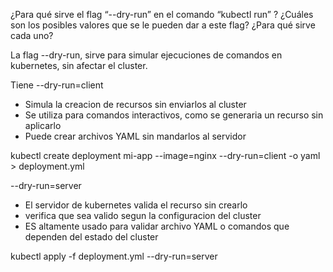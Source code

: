 ¿Para qué sirve el flag “--dry-run” en el comando “kubectl run” ? ¿Cuáles son los posibles valores que se le pueden dar a este flag? ¿Para qué sirve cada uno?

La flag --dry-run, sirve para simular ejecuciones de comandos en kubernetes, sin afectar el cluster. 

Tiene --dry-run=client
- Simula la creacion de recursos sin enviarlos al cluster
- Se utiliza para comandos interactivos, como se generaria un recurso sin aplicarlo
- Puede crear archivos YAML sin mandarlos al servidor

kubectl create deployment mi-app --image=nginx --dry-run=client -o yaml > deployment.yml


--dry-run=server
 - El servidor de kubernetes valida el recurso sin crearlo
 - verifica que sea valido segun la configuracion del cluster
 - ES altamente usado para validar archivo YAML o comandos que dependen del estado del cluster

kubectl apply -f deployment.yml --dry-run=server

